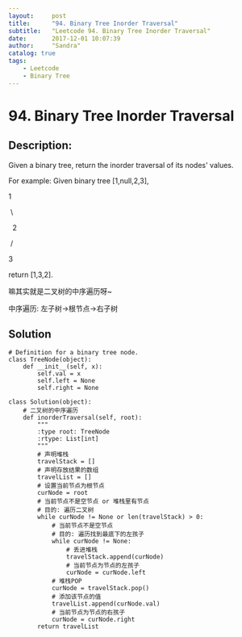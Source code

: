 ```yaml
---
layout:     post
title:      "94. Binary Tree Inorder Traversal"
subtitle:   "Leetcode 94. Binary Tree Inorder Traversal"
date:       2017-12-01 10:07:39
author:     "Sandra"
catalog: true
tags:
    - Leetcode
    - Binary Tree
---
```


# 94. Binary Tree Inorder Traversal

## Description:

Given a binary tree, return the inorder traversal of its nodes' values.

For example:
Given binary tree [1,null,2,3],
<p>1</p>
<p>&nbsp;\&nbsp;</p>
<p>&nbsp;&nbsp;2&nbsp;&nbsp;</p>
<p>&nbsp;/&nbsp;</p>
<p>3</p>
return [1,3,2].

嘛其实就是二叉树的中序遍历呀~

中序遍历: 左子树->根节点->右子树

## Solution
    # Definition for a binary tree node.
    class TreeNode(object):
        def __init__(self, x):
            self.val = x
            self.left = None
            self.right = None

    class Solution(object):
        # 二叉树的中序遍历
        def inorderTraversal(self, root):
            """
            :type root: TreeNode
            :rtype: List[int]
            """
            # 声明堆栈
            travelStack = []
            # 声明存放结果的数组
            travelList = []
            # 设置当前节点为根节点
            curNode = root
            # 当前节点不是空节点 or 堆栈里有节点
            # 目的: 遍历二叉树
            while curNode != None or len(travelStack) > 0:
                # 当前节点不是空节点
                # 目的: 遍历找到最底下的左孩子
                while curNode != None:
                    # 丢进堆栈
                    travelStack.append(curNode)
                    # 当前节点为节点的左孩子
                    curNode = curNode.left
                # 堆栈POP
                curNode = travelStack.pop()
                # 添加该节点的值
                travelList.append(curNode.val)
                # 当前节点为节点的右孩子
                curNode = curNode.right
            return travelList  
